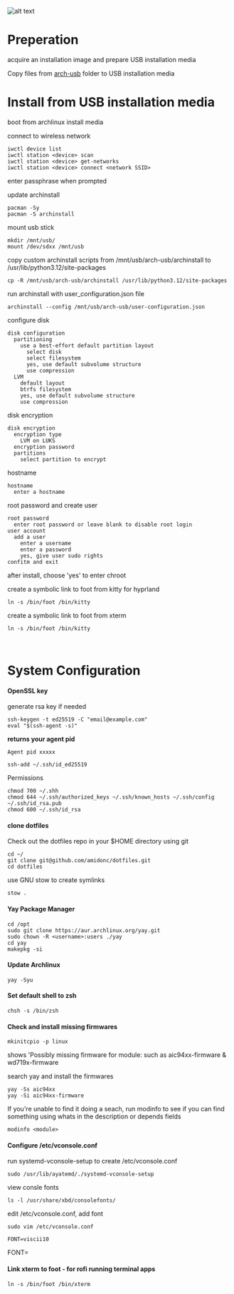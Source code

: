 ![alt text][logo]

[logo]: https://archlinux.org/static/logos/archlinux-logo-dark-1200dpi.b42bd35d5916.png "Arch BTW"

# Preperation

acquire an installation image and prepare USB installation media

Copy files from [arch-usb](arch-usb/) folder to USB installation media


# Install from USB installation media

boot from archlinux install media

connect to wireless network
```
iwctl device list
iwctl station <device> scan
iwctl station <device> get-networks
iwctl station <device> connect <network SSID>
```
enter passphrase when prompted

update archinstall
```
pacman -Sy
pacman -S archinstall
```

mount usb stick
```
mkdir /mnt/usb/
mount /dev/sdxx /mnt/usb
```

copy custom archinstall scripts from /mnt/usb/arch-usb/archinstall to /usr/lib/python3.12/site-packages
```
cp -R /mnt/usb/arch-usb/archinstall /usr/lib/python3.12/site-packages
```
run archinstall with user_configuration.json file
```
archinstall --config /mnt/usb/arch-usb/user-configuration.json
```
configure disk
```
disk configuration
  partitioning
    use a best-effort default partition layout
      select disk
      select filesystem
      yes, use default subvolume structure
      use compression
  LVM
    default layout
    btrfs filesystem
    yes, use default subvolume structure
    use compression
```
disk encryption
```
disk encryption
  encryption type
    LVM on LUKS
  encryption password
  partitions
    select partition to encrypt
```
hostname
```
hostname
  enter a hostname
```
root password and create user
```
root password
  enter root password or leave blank to disable root login
user account
  add a user
    enter a username
    enter a password
    yes, give user sudo rights
confitm and exit
```

after install, choose 'yes' to enter chroot

create a symbolic link to foot from kitty for hyprland
```
ln -s /bin/foot /bin/kitty
```
create a symbolic link to foot from xterm
```
ln -s /bin/foot /bin/kitty
```

<br/>

# System Configuration

#### OpenSSL key
generate rsa key if needed
```
ssh-keygen -t ed25519 -C "email@example.com"
eval "$(ssh-agent -s)"
```
**returns your agent pid**
```
Agent pid xxxxx
```
```
ssh-add ~/.ssh/id_ed25519
```
Permissions
```
chmod 700 ~/.shh	
chmod 644 ~/.ssh/authorized_keys ~/.ssh/known_hosts ~/.ssh/config ~/.ssh/id_rsa.pub
chmod 600 ~/.ssh/id_rsa
```

#### clone dotfiles

Check out the dotfiles repo in your $HOME directory using git
```
cd ~/
git clone git@github.com/amidonc/dotfiles.git
cd dotfiles
```
use GNU stow to create symlinks
```
stow .
```
 
#### Yay Package Manager
```
cd /opt
sudo git clone https://aur.archlinux.org/yay.git  
sudo chown -R <username>:users ./yay
cd yay
makepkg -si
```

#### Update Archlinux
```
yay -Syu
```

#### Set default shell to zsh
```
chsh -s /bin/zsh
```

#### Check and install missing firmwares
```
mkinitcpio -p linux
```
shows 'Possibly missing firmware for module: 
such as aic94xx-firmware & wd719x-firmware

search yay and install the firmwares
```
yay -Ss aic94xx
yay -Si aic94xx-firmware
```

If you're unable to find it doing a seach, run modinfo to see 
if you can find something using whats in the description or
depends fields
```
modinfo <module>
```
#### Configure /etc/vconsole.conf
run systemd-vconsole-setup  to create /etc/vconsole.conf
```
sudo /usr/lib/ayatemd/./systemd-vconsole-setup
```
view consle fonts
```
ls -l /usr/share/xbd/consolefonts/
```
edit /etc/vconsole.conf, add font
```
sudo vim /etc/vconsole.conf

FONT=viscii10
```


FONT=

#### Link xterm to foot - for rofi running terminal apps
```
ln -s /bin/foot /bin/xterm
```
